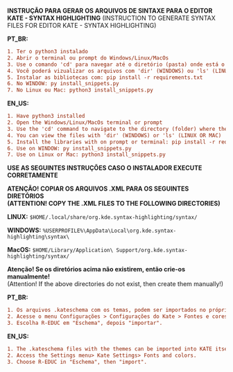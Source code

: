**INSTRUÇÃO PARA GERAR OS ARQUIVOS DE SINTAXE PARA O EDITOR KATE - SYNTAX HIGHLIGHTING**
(INSTRUCTION TO GENERATE SYNTAX FILES FOR EDITOR KATE - SYNTAX HIGHLIGHTING)

**PT_BR:**
```diff
1. Ter o python3 instalado
2. Abrir o terminal ou prompt do Windows/Linux/MacOs
3. Use o comando 'cd' para navegar até o diretório (pasta) onde está o arquivo install_snippets.py
4. Você poderá vizualizar os arquivos com 'dir' (WINDOWS) ou 'ls' (LINUX OU MAC)
5. Instalar as bibliotecas com: pip install -r requirements.txt
6. No WINDOW: py install_snippets.py
7. No Linux ou Mac: python3 install_snippets.py
```

**EN_US:**
```diff
1. Have python3 installed
2. Open the Windows/Linux/MacOs terminal or prompt
3. Use the 'cd' command to navigate to the directory (folder) where the install_snippets.py file is located
4. You can view the files with 'dir' (WINDOWS) or 'ls' (LINUX OR MAC)
5. Install the libraries with on prompt or terminal: pip install -r requirements.txt
6. Use on WINDOW: py install_snippets.py
7. Use on Linux or Mac: python3 install_snippets.py
```

**USE AS SEGUINTES INSTRUÇÕES CASO O INSTALADOR EXECUTE CORRETAMENTE**

**ATENÇÃO! COPIAR OS ARQUIVOS .XML PARA OS SEGUINTES DIRETÓRIOS\
(ATTENTION! COPY THE .XML FILES TO THE FOLLOWING DIRECTORIES)**

**LINUX:** `$HOME/.local/share/org.kde.syntax-highlighting/syntax/`

**WINDOWS:** `%USERPROFILE%\AppData\Local\org.kde.syntax-highlighting\syntax\`

**MacOS:** `$HOME/Library/Application\ Support/org.kde.syntax-highlighting/syntax/`


**Atenção! Se os diretórios acima não existirem, então crie-os manualmente!**\
(Attention! If the above directories do not exist, then create them manually!)


**PT_BR:**
```diff
1. Os arquivos .kateschema com os temas, podem ser importados no próprio KATE
2. Acesse o menu Configurações > Configurações do Kate > Fontes e cores.
3. Escolha R-EDUC em "Eschema", depois "importar".
```

**EN_US:** 
```diff
1. The .kateschema files with the themes can be imported into KATE itself
2. Access the Settings menu> Kate Settings> Fonts and colors.
3. Choose R-EDUC in "Eschema", then "import".
```
